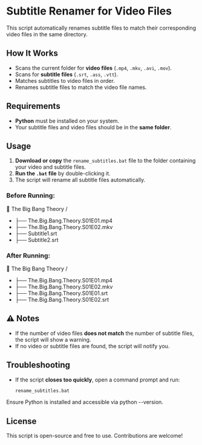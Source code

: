 #  Subtitle Renamer for Video Files

This script automatically renames subtitle files to match their corresponding video files in the same directory.

##  How It Works
- Scans the current folder for **video files** (`.mp4`, `.mkv`, `.avi`, `.mov`).
- Scans for **subtitle files** (`.srt`, `.ass`, `.vtt`).
- Matches subtitles to video files in order.
- Renames subtitle files to match the video file names.

##  Requirements
- **Python** must be installed on your system.
- Your subtitle files and video files should be in the **same folder**.

##  Usage
1. **Download or copy** the `rename_subtitles.bat` file to the folder containing your video and subtitle files.
2. **Run the `.bat` file** by double-clicking it.
3. The script will rename all subtitle files automatically.


### Before Running:
📁 The Big Bang Theory /
- ├── The.Big.Bang.Theory.S01E01.mp4
- ├── The.Big.Bang.Theory.S01E02.mkv
- ├── Subtitle1.srt
- ├── Subtitle2.srt


### After Running:
📁 The Big Bang Theory /
- ├── The.Big.Bang.Theory.S01E01.mp4
- ├── The.Big.Bang.Theory.S01E02.mkv
- ├── The.Big.Bang.Theory.S01E01.srt
- ├── The.Big.Bang.Theory.S01E02.srt


## ⚠️ Notes
- If the number of video files **does not match** the number of subtitle files, the script will show a warning.
- If no video or subtitle files are found, the script will notify you.

## Troubleshooting
- If the script **closes too quickly**, open a command prompt and run:
  ```sh
  rename_subtitles.bat

Ensure Python is installed and accessible via python --version.

## License
This script is open-source and free to use. Contributions are welcome!

